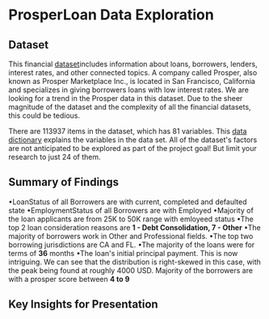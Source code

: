 # ProsperLoan Data Exploration

## Dataset

This financial [dataset](https://www.google.com/url?q=https://s3.amazonaws.com/udacity-hosted-downloads/ud651/prosperLoanData.csv&sa=D&ust=1547699802003000)includes information about loans, borrowers, lenders, interest rates, and other connected topics. A company called Prosper, also known as Prosper Marketplace Inc., is located in San Francisco, California and specializes in giving borrowers loans with low interest rates. We are looking for a trend in the Prosper data in this dataset. Due to the sheer magnitude of the dataset and the complexity of all the financial datasets, this could be tedious.

There are 113937 items in the dataset, which has 81 variables.
This [data dictionary](https://docs.google.com/spreadsheets/d/1gDyi_L4UvIrLTEC6Wri5nbaMmkGmLQBk-Yx3z0XDEtI/edit?usp=sharing) explains the 
variables in the data set.
All of the dataset's factors are not anticipated to be explored as part of the project goal! But limit your research to just 24 of them.

## Summary of Findings


•LoanStatus of all Borrowers are with current, completed and defaulted state
•EmploymentStatus of all Borrowers are with Employed
•Majority of the loan applicants are from 25K to 50K range with emloyeed status
•The top 2 loan consideration reasons are **1 - Debt Consolidation, 7 - Other** 
•The majority of borrowers work in Other and Professional fields.
•The top two borrowing jurisdictions are CA and FL.
•The majority of the loans were for terms of **36** months
•The loan's initial principal payment. This is now intriguing. We can see that the distribution is right-skewed in this case, with the peak being found at roughly 4000 USD.
Majority of the borrowers are with a prosper score between **4 to 9**


## Key Insights for Presentation
